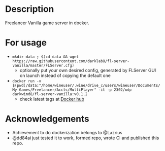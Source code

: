 # Description

Freelancer Vanilla game server in docker.

# For usage

- `mkdir data ; $(cd data && wget https://raw.githubusercontent.com/darklab8/fl-server-vanilla/master/FLServer.cfg)`
    - optionally put your own desired config, generated by FLServer GUI on launch instead of copying the default one
- `docker run -v $(pwd)/data:"/home/wineuser/.wine/drive_c/users/wineuser/Documents/My Games/Freelancer/Accts/MultiPlayer" -it -p 2302/udp darkwind8/fl-server-vanilla:v0.1.2`
    - check latest tags at [Docker hub](<https://hub.docker.com/r/darkwind8/fl-server-vanilla/tags>)

# Acknowledgements

- Achievement to do dockerization belongs to @Lazrius
- @dd84ai just tested it to work, formed repo, wrote CI and published this repo.
